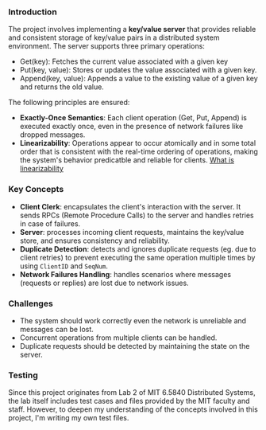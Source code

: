 ### Introduction

The project involves implementing a **key/value server** that provides reliable and consistent storage of key/value pairs in a distributed system environment. The server supports three primary operations:

- Get(key): Fetches the current value associated with a given key
- Put(key, value): Stores or updates the value associated with a given key.
- Append(key, value): Appends a value to the existing value of a given key and returns the old value.

The following principles are ensured:

- **Exactly-Once Semantics**: Each client operation (Get, Put, Append) is executed exactly once, even in the presence of network failures like dropped messages.
- **Linearizability**: Operations appear to occur atomically and in some total order that is consistent with the real-time ordering of operations, making the system's behavior predicatble and reliable for clients.
  [What is linearizability](https://pdos.csail.mit.edu/6.824/papers/linearizability-faq.txt)

### Key Concepts

- **Client Clerk**: encapsulates the client's interaction with the server. It sends RPCs (Remote Procedure Calls) to the server and handles retries in case of failures.
- **Server**: processes incoming client requests, maintains the key/value store, and ensures consistency and reliability.
- **Duplicate Detection**: detects and ignores duplicate requests (eg. due to client retries) to prevent executing the same operation multiple times by using `ClientID` and `SeqNum`.
- **Network Failures Handling**: handles scenarios where messages (requests or replies) are lost due to network issues.

### Challenges

- The system should work correctly even the network is unreliable and messages can be lost.
- Concurrent operations from multiple clients can be handled.
- Duplicate requests should be detected by maintaining the state on the server.

### Testing

Since this project originates from Lab 2 of MIT 6.5840 Distributed Systems, the lab itself includes test cases and files provided by the MIT faculty and staff. However, to deepen my understanding of the concepts involved in this project, I'm writing my own test files.
